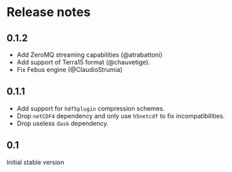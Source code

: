 # Release notes

## 0.1.2

- Add ZeroMQ streaming capabilities (@atrabattoni)
- Add support of Terra15 format (@chauvetige).
- Fix Febus engine (@ClaudioStrumia)

## 0.1.1

- Add support for `hdf5plugin` compression schemes.
- Drop `netCDF4` dependency and only use `h5netcdf` to fix incompatibilities.
- Drop useless `dask` dependency.

## 0.1

Initial stable version